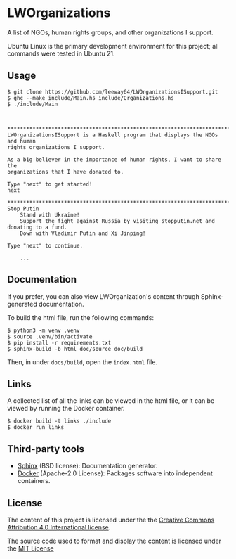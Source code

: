 # LWOrganizations

A list of NGOs, human rights groups, and other organizations I support.



Ubuntu Linux is the primary development environment for this project; all commands were tested in Ubuntu 21.

## Usage

```
$ git clone https://github.com/leeway64/LWOrganizationsISupport.git
$ ghc --make include/Main.hs include/Organizations.hs
$ ./include/Main



********************************************************************************
LWOrganizationsISupport is a Haskell program that displays the NGOs and human
rights organizations I support.

As a big believer in the importance of human rights, I want to share the
organizations that I have donated to.

Type "next" to get started!
next

********************************************************************************
Stop Putin
	Stand with Ukraine!
	Support the fight against Russia by visiting stopputin.net and donating to a fund.
	Down with Vladimir Putin and Xi Jinping!

Type "next" to continue.

    ...

```


## Documentation

If you prefer, you can also view LWOrganization's content through Sphinx-generated documentation.

To build the html file, run the following commands:

```
$ python3 -m venv .venv
$ source .venv/bin/activate
$ pip install -r requirements.txt
$ sphinx-build -b html doc/source doc/build
```

Then, in under ``docs/build``, open the ``index.html`` file.


## Links

A collected list of all the links can be viewed in the html file, or it can be viewed by running
the Docker container.

```
$ docker build -t links ./include
$ docker run links
```


## Third-party tools

- [Sphinx](https://github.com/sphinx-doc/sphinx) (BSD license): Documentation generator.
- [Docker](https://www.docker.com/) (Apache-2.0 License): Packages software into independent containers.


## License

The content of this project is licensed under the the [Creative Commons Attribution 4.0 
International license](https://creativecommons.org/licenses/by/4.0/).

The source code used to format and display the content is licensed under the [MIT License](LICENSE.txt)

